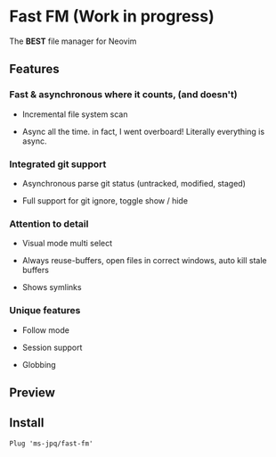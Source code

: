 # Fast FM (Work in progress)

The **BEST** file manager for Neovim

## Features

### Fast & asynchronous where it counts, (and doesn't)

- Incremental file system scan

- Async all the time. in fact, I went overboard! Literally everything is async.

### Integrated git support

- Asynchronous parse git status (untracked, modified, staged)

- Full support for git ignore, toggle show / hide

### Attention to detail

- Visual mode multi select

- Always reuse-buffers, open files in correct windows, auto kill stale buffers

- Shows symlinks

### Unique features

- Follow mode

- Session support

- Globbing

## Preview

## Install

```VimL
Plug 'ms-jpq/fast-fm'
```
